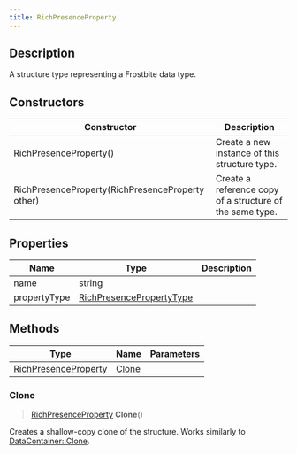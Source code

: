 ```yaml
---
title: RichPresenceProperty
---
```

## Description

A structure type representing a Frostbite data type.

## Constructors

| Constructor                                      | Description                                              |
| ------------------------------------------------ | -------------------------------------------------------- |
| RichPresenceProperty()                           | Create a new instance of this structure type.            |
| RichPresenceProperty(RichPresenceProperty other) | Create a reference copy of a structure of the same type. |

## Properties

| Name         | Type                                                 | Description |
| ------------ | ---------------------------------------------------- | ----------- |
| name         | string                                               |             |
| propertyType | [RichPresencePropertyType](RichPresencePropertyType) |             |

## Methods

| Type                                         | Name            | Parameters |
| -------------------------------------------- | --------------- | ---------- |
| [RichPresenceProperty](RichPresenceProperty) | [Clone](#clone) |            |

### Clone

> [RichPresenceProperty](RichPresenceProperty) **Clone**()

Creates a shallow-copy clone of the structure. Works similarly to [DataContainer::Clone](/vext/ref/shared/class/datacontainer#clone).
